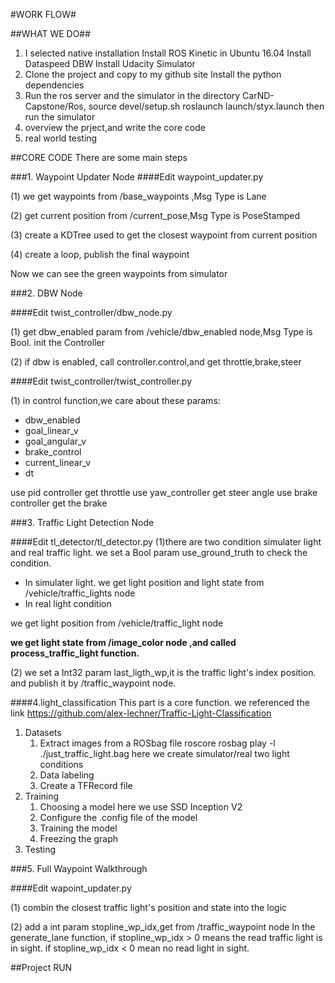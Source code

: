 
#WORK FLOW#

##WHAT WE DO##
1. I selected native installation
   Install ROS Kinetic in Ubuntu 16.04
   Install Dataspeed DBW
   Install Udacity Simulator
2. Clone the project and copy to my github site
   Install the python dependencies
3. Run the ros server and the simulator
   in the directory CarND-Capstone/Ros,
   source devel/setup.sh
   roslaunch launch/styx.launch
   then run the simulator
4. overview the prject,and write the core code
5. real world testing

##CORE CODE
There are some main steps

###1.  Waypoint Updater Node
####Edit waypoint_updater.py 

(1) we get waypoints from /base_waypoints ,Msg Type is Lane

(2) get current position from /current_pose,Msg Type is PoseStamped

(3) create a KDTree used to get the closest waypoint from current position

(4) create a loop, publish the final waypoint

Now we can see the green waypoints from simulator


###2. DBW Node

####Edit twist_controller/dbw_node.py 

(1) get dbw_enabled param from /vehicle/dbw_enabled node,Msg Type is Bool.
init the Controller

(2) if dbw is enabled, call controller.control,and get throttle,brake,steer

####Edit twist_controller/twist_controller.py

(1) in control function,we care about these params:
	
* dbw_enabled
* goal_linear_v
* goal_angular_v
* brake_control
* current_linear_v
* dt

use pid controller get throttle
use yaw_controller get steer angle
use brake controller get the brake

###3. Traffic Light Detection Node

####Edit tl_detector/tl_detector.py
(1)there are two condition simulater light and real traffic light. 
we set a Bool param use_ground_truth to check the condition.

* In simulater light.
we get light position and light state from /vehicle/traffic_lights node
* In real light condition

we get light position from /vehicle/traffic_light node

**we get light state from /image_color node ,and called process_traffic_light function.**

(2)
we set a Int32 param last_ligth_wp,it is the traffic light's index position.
and publish it by /traffic_waypoint node.


####4.light_classification
This part is a core function.
we referenced the link https://github.com/alex-lechner/Traffic-Light-Classification

1. Datasets
    1. Extract images from a ROSbag file
roscore
rosbag play -l ./just_traffic_light.bag
here we create simulator/real two light conditions
    2. Data labeling
    3. Create a TFRecord file
2. Training
    1. Choosing a model
here we use SSD Inception V2
    2. Configure the .config file of the model
    4. Training the model
    5. Freezing the graph
3. Testing


###5. Full Waypoint Walkthrough

####Edit wapoint_updater.py

(1) combin the closest traffic light's position and state into the logic

(2) add a int param stopline_wp_idx,get from /traffic_waypoint node 
In the generate_lane function, if  stopline_wp_idx > 0 means the read traffic light
is in sight. if stopline_wp_idx < 0 mean no read light in sight.

##Project RUN
